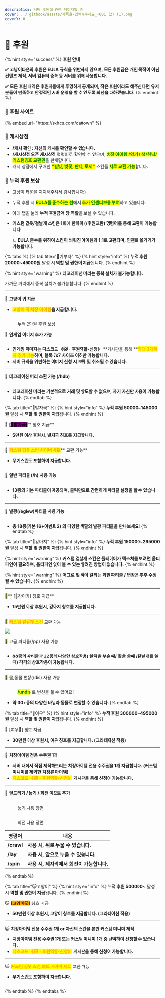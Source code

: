 ```yaml
---
description: 서버 후원에 관한 페이지입니다
cover: ../.gitbook/assets/제목을-입력해주세요_-001 (2) (1).png
coverY: 0
---
```


# 💸 후원

{% hint style="success" %}
**후원 안내**

**✅ 고냥이타운의 후원은 EULA 규칙을 위반하지 않으며, 모든 후원금은 개인 목적이 아닌 컨텐츠 제작, 서버 컴퓨터 증축 등 서버를 위해 사용합니다.**

**✅ 모든 후원 내역은 후원자들에게 투명하게 공개되며, 작은 후원이라도 해주신다면 유저분들이 만족하고 안정적인 서버 운영을 할 수 있도록 최선을 다하겠습니다.**
{% endhint %}

### **💸 후원 사이트**

{% embed url="https://skhcs.com/cattown" %}

### **💸 캐시상점**

* **/캐시 확인 : 자신의 캐시를 확인할 수 있습니다.**
* **/캐시상점 오픈 캐시상점** 명령어로 확인할 수 있으며, <mark style="color:green;">**치장 아이템 /악기 / 색/한닉/커스텀칭호 교환권**</mark>을 판매합니다.
* 캐시 상점에서 구매한 <mark style="color:green;">**"별빛, 벚꽃, 판다, 토끼"**</mark> 스킨들 <mark style="color:green;">**서로 교환 가능**</mark>합니다.

### **💸 누적 후원 보상**

* 고냥이 타운을 지지해주셔서 감사합니다:)
* 누적 후원 시 <mark style="color:green;">**EULA를 준수하는 선**</mark>에서 <mark style="color:green;">**추가 인센티브를 부여**</mark>하고 있습니다.
* 아래 탭을 눌러 **누적 후원금액 당 역할**을 보실 수 있습니다.
*   **커스텀 갑옷/겉날개 스킨은 1회에 한하여 (/후원교환) 명령어를 통해 교환이 가능합니다**

    ㄴ **EULA 준수를 위하여 스킨이 씌워진 아이템과 1:1로 교환되며, 인첸트 옮기기가 가능합니다.**

{% tabs %}
{% tab title="💸기부자" %}
{% hint style="info" %}
**누적 후원 20000\~45000원** 달성 시 **역할 및 권한이 지급**됩니다.
{% endhint %}

{% hint style="warning" %}
**데코레이션 머리는 중복 설치가 불가능합니다.**

가까운 거리에서 중복 설치가 불가능합니다.
{% endhint %}

***

💸 **고양이 귀 지급**

* <mark style="color:orange;">**고양이 귀 치장 아이템**</mark>**을 지급합니다.**

<figure><img src="../.gitbook/assets/image (113).png" alt=""><figcaption><p>누적 2만원 후원 보상</p></figcaption></figure>

💸 **인게임 이미지 추가 가능**

<figure><img src="../.gitbook/assets/image (156).png" alt=""><figcaption></figcaption></figure>

* **인게임 이미지는 디스코드 《🐱ㆍ후원역할-신청》** **게시판을 통해 **<mark style="color:orange;">**최대 3개까지 추가 가능**</mark>**하며, 블록 7x7 사이즈 이하만 가능합니다.**
* **서버 규칙을 위반하는 이미지 신청 시 보류 및 취소될 수 있습니다.**

***

💸 **데코레이션 머리 소환 가능 (/hdb)**

<figure><img src="../.gitbook/assets/image (149).png" alt=""><figcaption></figcaption></figure>

* **데코레이션 머리는 기본적으로 거래 및 양도할 수 없으며, 자기 자신만 사용이 가능합니다.**
{% endtab %}

{% tab title="🐾발자국" %}
{% hint style="info" %}
**누적 후원 50000\~145000원** 달성 시 **역할 및 권한이 지급**됩니다.
{% endhint %}

🐾  **\[**<mark style="background-color:purple;">**🐾발자국]**</mark>** 칭호 지급**

* **5만원 이상 후원시, 발자국 칭호를 지급합니다.**

***

🐾  <mark style="color:orange;">**커스텀 갑옷 스킨 사이버 세트**</mark>** 교환 가능**

* **무기스킨도 포함하여 지급합니다.**

<figure><img src="../.gitbook/assets/image (6) (1).png" alt=""><figcaption></figcaption></figure>

🐾 **일반 파티클 (/h) 사용 가능**

<figure><img src="../.gitbook/assets/image (84).png" alt=""><figcaption></figcaption></figure>

* **13종의 기본 파티클이 제공되며, 클릭만으로 간편하게 파티클 설정을 할 수 있습니다.**

***

🐾 **발광(/eglow)파티클 사용 가능**

<figure><img src="../.gitbook/assets/image (89).png" alt=""><figcaption></figcaption></figure>

* **총 18종(기본 16+이벤트 2) 의 다양한 색깔의 발광 파티클을 만나보세요!**
{% endtab %}

{% tab title="🐶강아지" %}
{% hint style="info" %}
**누적 후원 150000\~295000원** 달성 시 **역할 및 권한이 지급**됩니다.
{% endhint %}

{% hint style="warning" %}
**커스텀 겉날개 스킨은 플레이어가 텍스쳐를 보려면 옵티파인이 필요하며, 옵티파인 없이 볼 수 있는 알려진 방법이 없습니다.**
{% endhint %}

{% hint style="warning" %}
**어그로 및 랙이 걸리는 과한 파티클 / 변장은 추후 수정될 수 있습니다.**
{% endhint %}

***

<mark style="background-color:yellow;">**🐶**</mark>** \[🐶강아지] 칭호 지급**

* **15만원 이상 후원시, 강아지 칭호를 지급합니다.**

***

<mark style="background-color:yellow;">**🐶**</mark> <mark style="color:orange;">**커스텀 겉날개 스킨**</mark> 교환 가능

![](<../.gitbook/assets/image (128).png>)

<mark style="background-color:yellow;">**🐶**</mark> 고급 파티클(/pp) 사용 가능

<figure><img src="../.gitbook/assets/2022-12-19_19.42.42.png" alt=""><figcaption></figcaption></figure>

* **88종의 파티클과 22종의 다양한 상호작용( 블럭을 부술 때/ 활을 쏠때 /겉날개를 쓸 때) 각각의 상호작용이 가능합니다.**

***

<mark style="background-color:yellow;">**🐶**</mark> 몹,동물 변장(/dis) 사용 가능

<figure><img src="../.gitbook/assets/image (92).png" alt=""><figcaption><p><mark style="color:green;"><strong>/undis</strong></mark> 로 변신을 풀 수 있어요!</p></figcaption></figure>

* **약 30+종의 다양한 바닐라 동물로 변장할 수 있습니다.**
{% endtab %}

{% tab title="🦊여우" %}
{% hint style="info" %}
**누적 후원 300000\~495000원** 달성 시 **역할 및 권한이 지급**됩니다.
{% endhint %}

🦊  \[여우🦊] 칭호 지급

* **30만원 이상 후원시, 여우 칭호를 지급합니다. (그라데이션 적용)**

***

🦊 **치장아이템 전용 수주권 1개**

* **서버 내에서 직접 제작해드리는 치장아이템 전용 수주권을 1개 지급합니다. (커스텀 미니미를 제외한 치장류 아이템)**
* <mark style="color:orange;">**디스코드 《🐱ㆍ후원역할-신청》**</mark> **게시판을 통해 신청이 가능합니다.**

***

🦊 **엎드리기 / 눕기 / 회전 이모트 추가**

<figure><img src="../.gitbook/assets/2022-12-19_20.07.58.png" alt=""><figcaption><p>눕기 사용 장면</p></figcaption></figure>

<figure><img src="../.gitbook/assets/2022-12-19_20.09.23 (1).png" alt=""><figcaption><p>회전 사용 장면</p></figcaption></figure>

| 명령어        | 내용                         |
| ---------- | -------------------------- |
| **/crawl** | **사용 시, 뒤로 누울 수 있습니다.**    |
| **/lay**   | **사용 시, 앞으로 누울 수 있습니다.**   |
| **/spin**  | **사용 시, 제자리에서 회전이 가능합니다.** |
{% endtab %}

{% tab title="😺고양이" %}
{% hint style="info" %}
**누적 후원 500000\~** 달성 시 **역할 및 권한이 지급**됩니다.
{% endhint %}

😺 <mark style="background-color:orange;">\[고양이😺]</mark> 칭호 지급

* **50만원 이상 후원시, 고양이 칭호를 지급합니다. (그라데이션 적용)**

***

😺 **치장아이템 전용 수주권 1개 or 자신의 스킨을 본딴 커스텀 미니미 제작**

* **치장아이템 전용 수주권 1개 또는 커스텀 미니미 1개 중 선택하여 신청할 수 있습니다.**
* <mark style="color:orange;">**디스코드 《🐱ㆍ후원역할-신청》**</mark> **게시판을 통해 신청이 가능합니다.**

***

😺 <mark style="color:orange;">**커스텀 갑옷 스킨 레드 사이버 세트**</mark> 교환 가능

* **무기스킨도 포함하여 지급합니다.**

<figure><img src="../.gitbook/assets/image (74) (1).png" alt=""><figcaption></figcaption></figure>
{% endtab %}
{% endtabs %}
